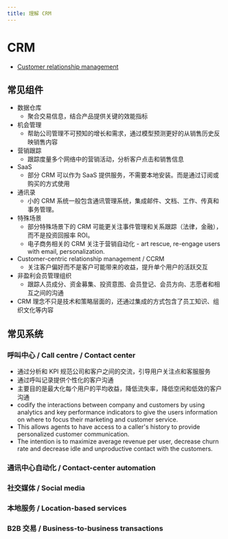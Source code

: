```yaml
---
title: 理解 CRM
---
```


# CRM

- [Customer relationship management](https://en.wikipedia.org/wiki/Customer_relationship_management)

## 常见组件

- 数据仓库
  - 聚合交易信息，结合产品提供关键的效能指标
- 机会管理
  - 帮助公司管理不可预知的增长和需求，通过模型预测更好的从销售历史反映销售内容
- 营销跟踪
  - 跟踪度量多个网络中的营销活动，分析客户点击和销售信息
- SaaS
  - 部分 CRM 可以作为 SaaS 提供服务，不需要本地安装。而是通过订阅或购买的方式使用
- 通讯录
  - 小的 CRM 系统一般包含通讯管理系统，集成邮件、文档、工作、传真和事务管理。
- 特殊场景
  - 部分特殊场景下的 CRM 可能更关注事件管理和关系跟踪（法律，金融），而不是投资回报率 ROI。
  - 电子商务相关的 CRM 关注于营销自动化 - art rescue, re-engage users with email, personalization.
- Customer-centric relationship management / CCRM
  - 关注客户偏好而不是客户可能带来的收益，提升单个用户的活跃交互
- 非盈利会员管理组织
  - 跟踪人员成分、资金募集、投资意图、会员登记、会员方向、志愿者和相互之间的沟通
- CRM 理念不只是技术和策略层面的，还通过集成的方式包含了员工知识、组织文化等内容

## 常见系统

### 呼叫中心 / Call centre / Contact center

- 通过分析和 KPI 规范公司和客户之间的交流，引导用户关注点和客服服务
- 通过呼叫记录提供个性化的客户沟通
- 主要目的是最大化每个用户的平均收益，降低流失率，降低空闲和低效的客户沟通
- codify the interactions between company and customers by using analytics and key performance indicators to give the users information on where to focus their marketing and customer service.
- This allows agents to have access to a caller's history to provide personalized customer communication.
- The intention is to maximize average revenue per user, decrease churn rate and decrease idle and unproductive contact with the customers.

### 通讯中心自动化 / Contact-center automation

### 社交媒体 / Social media

### 本地服务 / Location-based services

### B2B 交易 / Business-to-business transactions
